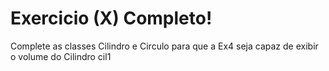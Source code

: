 # Exercicio (X) Completo!

Complete as classes Cilindro e Circulo para que a Ex4 seja capaz de exibir o volume do Cilindro cil1